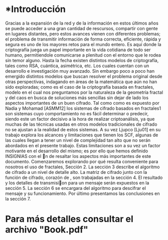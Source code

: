 # *Introducción

Gracias a la expansión de la red y de la información en estos últimos años se puede acceder a una
gran cantidad de rescursos, compartir con gente en lugares distantes, pero estos avances vienen
con diferentes problemas; el problema de transmitir información de forma correcta, eficiente, rápida y
segura es uno de los mayores retos para el mundo entero. Es aquí donde la criptografía juega un papel
importante en la vida cotidiana de todo ser humano, permitiendole comunicarse a plenitud con el entorno
que le rodea sin temor alguno.
Hasta la fecha existen distintos modelos de criptografía, tales como RSA, cuántica, asimétrica, etc. Los
cuales cuentan con un desarrollo e investigación muy avanzado. Sin embargo poco a poco han emergido
distintos modelos que buscan resolver el problema original desde otras perspectivas, indagando en áreas
de la matemática que aún no han sido exploradas; como es el caso de la criptografía basada en fractales,
modelo en el cual nos preguntamos por la naturaleza de la geometría fractal y del caos en busca de
soluciones más sencillas sin dejar de lado los aspectos importantes de un buen cifrado.
Tal como como es expuesto por Nadia y Mohamad [ASMM12] los sistemas de cifrado basados en
fractales1 son sistemas cuyo comportamiento no es fácil determinar o predecir, siendo este un factor
decisivo a la hora de realizar criptoanálisis, ya que muchas de las técnicas usadas en otros modelos
tradicionales de cifrado no se ajustan a la realidad de estos sistemas.
A su vez Ljupco [Lju01] en su trabajo explora los alcances y limitaciones que tienen los SCF, algunas
de las cuales llegan a tener un nivel de complejidad tan alto que no serán abordados en el presente trabajo.
Estas limitaciones son a su vez un factor motivante en el desarrollo del mismo; es por ello que hemos
definido INSIGNIAS con el n de resaltar los aspectos más importantes de este documento.
Comenzaremos explorando por qué resulta conveniente para nosotros el uso de fractales, Sección 2.
La sección 3 describe el algoritmo de cifrado a un nivel de detalle alto. La matriz de cifrado junto con la
función de cifrado, corazón de , son trabajadas en la sección 4. El resultado y los detalles de transmision
para un mensaje serán expuestos en la sección 5. La sección 6 se encargara del algoritmo para descifrar
el mensaje y su funcionamiento. Por último presentamos las conclusiones en la sección 7.

# Para más detalles consultar el archivo "Book.pdf"
